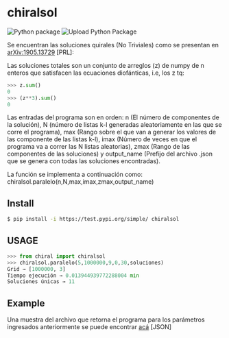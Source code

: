 # chiralsol

![Python package](https://github.com/valentinafv96/chiralsol/workflows/Python%20package/badge.svg)
![Upload Python Package](https://github.com/valentinafv96/chiralsol/workflows/Upload%20Python%20Package/badge.svg)

Se encuentran las soluciones quirales (No Triviales) como se presentan en [arXiv:1905.13729](https://arxiv.org/abs/1905.13729) [PRL]:

Las soluciones totales son un conjunto de arreglos (z) de numpy de n enteros que satisfacen las ecuaciones diofánticas, i.e, los z tq:

```python
>>> z.sum()
0
>>> (z**3).sum()
0
```

Las entradas del programa son en orden: n (El número de componentes de la solución), N (número de listas k-l generadas aleatoriamente en las que se corre el programa), max (Rango sobre el que van a generar los valores de las componente de las listas k-l), imax (Número de veces en que el programa va a correr las N listas aleatorias), zmax (Rango de las componentes de las soluciones) y output_name (Prefijo del archivo .json que se genera con todas las soluciones encontradas).

La función se implementa a continuación como: chiralsol.paralelo(n,N,max,imax,zmax,output_name)

## Install
```bash
$ pip install -i https://test.pypi.org/simple/ chiralsol
```
## USAGE
```python
>>> from chiral import chiralsol
>>> chiralsol.paralelo(5,1000000,9,0,30,soluciones)
Grid → [1000000, 3]
Tiempo ejecución → 0.013944939772288004 min
Soluciones únicas → 11
```

## Example
Una muestra del archivo que retorna el programa para los parámetros ingresados anteriormente se puede encontrar [acá](https://github.com/valentinafv96/chiralsol/blob/main/soluciones_5.json) [JSON]
